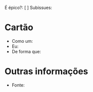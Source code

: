 É épico?: [ ] 
Subissues: 

# Cartão
- Como um: 
- Eu: 
- De forma que: 

# Outras informações
- Fonte: 
